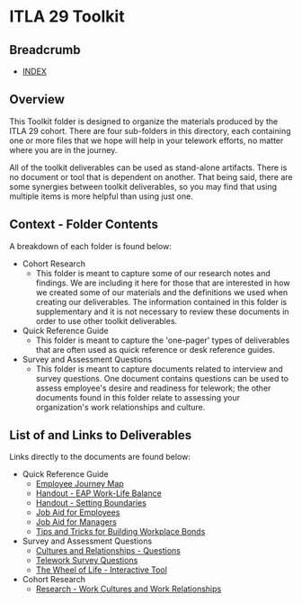 # ITLA 29 Toolkit

## Breadcrumb

- [INDEX](../README.md)

## Overview

This Toolkit folder is designed to organize the materials produced by the ITLA
29 cohort. There are four sub-folders in this directory, each containing one or
more files that we hope will help in your telework efforts, no matter where you
are in the journey.

All of the toolkit deliverables can be used as stand-alone artifacts. There is
no document or tool that is dependent on another. That being said, there are
some synergies between toolkit deliverables, so you may find that using multiple
items is more helpful than using just one.

## Context - Folder Contents

A breakdown of each folder is found below:

- Cohort Research
  - This folder is meant to capture some of our research notes and findings. We
    are including it here for those that are interested in how we created some
    of our materials and the definitions we used when creating our deliverables.
    The information contained in this folder is supplementary and it is not
    necessary to review these documents in order to use other toolkit
    deliverables.
- Quick Reference Guide
  - This folder is meant to capture the 'one-pager' types of deliverables that
    are often used as quick reference or desk reference guides.
- Survey and Assessment Questions
  - This folder is meant to capture documents related to interview and survey
    questions. One document contains questions can be used to assess employee's
    desire and readiness for telework; the other documents found in this folder
    relate to assessing your organization's work relationships and culture.

## List of and Links to Deliverables

Links directly to the documents are found below:

- Quick Reference Guide
  - [Employee Journey
    Map](Quick%20Reference%20Guide/Employee%20Journey%20Map.pdf)
  - [Handout - EAP Work-Life
    Balance](Quick%20Reference%20Guide/Handout%20-%20EAP%20Work-Life%20Balance.pdf)
  - [Handout - Setting
    Boundaries](Quick%20Reference%20Guide/Handout%20-%20Setting%20Boundaries.pdf)
  - [Job Aid for
    Employees](Quick%20Reference%20Guide/Job%20Aid%20for%20Employees.pdf)
  - [Job Aid for
    Managers](Quick%20Reference%20Guide/Job%20Aid%20for%20Managers.pdf)
  - [Tips and Tricks for Building Workplace
    Bonds](Quick%20Reference%20Guide/Tips%20and%20Tricks%20for%20Building%20Workplace%20Bonds.pdf)
- Survey and Assessment Questions
  - [Cultures and Relationships -
    Questions](Survey%20and%20Assessment%20Questions/Cultures%20and%20Relationships%20-%20Questions.pdf)
  - [Telework Survey
    Questions](Survey%20and%20Assessment%20Questions/Telework%20Survey%20Questions.pdf)
  - [The Wheel of Life - Interactive
    Tool](Survey%20and%20Assessment%20Questions/The%20Wheel%20of%20Life%20-%20Interactive%20Tool.xlsx)
- Cohort Research
  - [Research - Work Cultures and Work
    Relationships](Cohort%20Research/Research%20-%20Work%20Cultures%20and%20Work%20Relationships.pdf)
